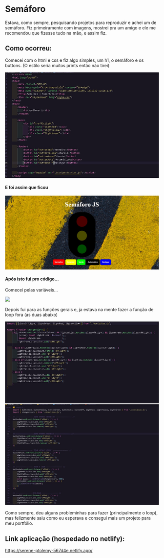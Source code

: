# Semáforo

Estava, como sempre, pesquisando projetos para reproduzir e achei um de semáforo.
Fiz primeiramente com imagens, mostrei pra um amigo e ele me recomendou que fizesse tudo na mão, e assim fiz.

## Como ocorreu:

Comecei com o html e css e fiz algo simples, um h1, o semáforo e os buttons. (O estilo seria muitos prints então não tirei)

<img src="./images/codigo_html.jpeg">

#### E foi assim que ficou 

<img src="./images/semaforo.jpeg">

#### Após isto fui pro código...

Comecei pelas variáveis...

<img src="./images/codigo_variaves.jpeg">

Depois fui para as funções gerais e, ja estava na mente fazer a função de loop fora (as duas abaixo)

<img src="./images/codigo_loop.jpeg">
<img src="./images/codigo_javascript_geral.jpeg">

Como sempre, deu alguns probleminhas para fazer (principalmente o loop), mas felizmente saiu como eu esperava e consegui mais um projeto para meu portfólio.


## Link aplicação (hospedado no netlify):

https://serene-ptolemy-567d4e.netlify.app/